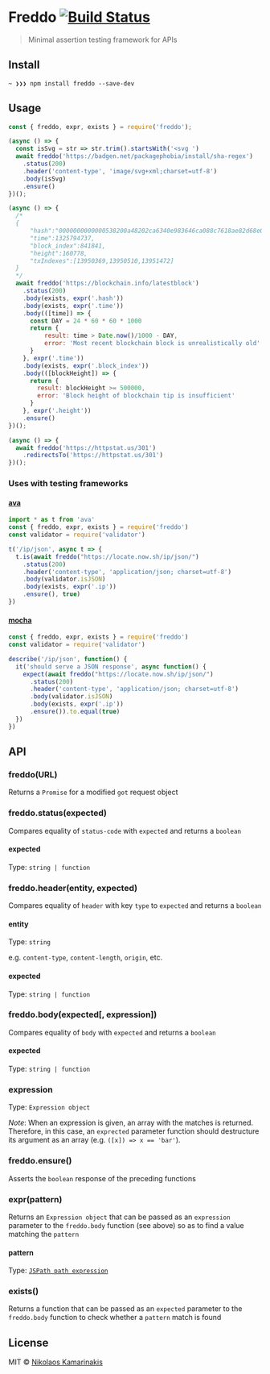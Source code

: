 # Freddo [![Build Status](https://travis-ci.org/k4m4/freddo.svg?branch=master)](https://travis-ci.org/k4m4/freddo)

> Minimal assertion testing framework for APIs

## Install

```
~ ❯❯❯ npm install freddo --save-dev
```

## Usage

```js
const { freddo, expr, exists } = require('freddo');

(async () => {
  const isSvg = str => str.trim().startsWith('<svg ')
  await freddo('https://badgen.net/packagephobia/install/sha-regex')
    .status(200)
    .header('content-type', 'image/svg+xml;charset=utf-8')
    .body(isSvg)
    .ensure()
})();

(async () => {
  /*
  {
      "hash":"0000000000000538200a48202ca6340e983646ca088c7618ae82d68e0c76ef5a",
      "time":1325794737,
      "block_index":841841,
      "height":160778,
      "txIndexes":[13950369,13950510,13951472]
  }
  */
  await freddo('https://blockchain.info/latestblock')
    .status(200)
    .body(exists, expr('.hash'))
    .body(exists, expr('.time'))
    .body(([time]) => {
      const DAY = 24 * 60 * 60 * 1000
      return {
          result: time > Date.now()/1000 - DAY,
          error: 'Most recent blockchain block is unrealistically old'
      }
    }, expr('.time'))
    .body(exists, expr('.block_index'))
    .body(([blockHeight]) => {
      return {
        result: blockHeight >= 500000,
        error: 'Block height of blockchain tip is insufficient'
      }
    }, expr('.height'))
    .ensure()
})();

(async () => {
  await freddo('https://httpstat.us/301')
    .redirectsTo('https://httpstat.us/301')
})();
```

### Uses with testing frameworks

#### [ava](https://github.com/avajs/ava)

```js
import * as t from 'ava'
const { freddo, expr, exists } = require('freddo')
const validator = require('validator')

t('/ip/json', async t => {
  t.is(await freddo("https://locate.now.sh/ip/json/")
    .status(200)
    .header('content-type', 'application/json; charset=utf-8')
    .body(validator.isJSON)
    .body(exists, expr('.ip'))
    .ensure(), true)
})
```

#### [mocha](https://github.com/mochajs/mocha)

```js
const { freddo, expr, exists } = require('freddo')
const validator = require('validator')

describe('/ip/json', function() {
  it('should serve a JSON response', async function() {
    expect(await freddo("https://locate.now.sh/ip/json/")
      .status(200)
      .header('content-type', 'application/json; charset=utf-8')
      .body(validator.isJSON)
      .body(exists, expr('.ip'))
      .ensure()).to.equal(true)
  })
})
```

## API

### freddo(URL)

Returns a `Promise` for a modified `got` request object

### freddo.status(expected)

Compares equality of `status-code` with `expected` and returns a `boolean`

#### expected

Type: `string | function`

### freddo.header(entity, expected)

Compares equality of `header` with key `type` to `expected` and returns a `boolean`

#### entity

Type: `string`

e.g. `content-type`, `content-length`, `origin`, etc.

#### expected

Type: `string | function`

### freddo.body(expected[, expression])

Compares equality of `body` with `expected` and returns a `boolean`

#### expected

Type: `string | function`

### expression

Type: `Expression object`

*Note*: When an expression is given, an array with the matches is returned. Therefore, in this case, an `exprected` parameter function should destructure its argument as an array (e.g. `([x]) => x == 'bar'`).

### freddo.ensure()

Asserts the `boolean` response of the preceding functions

### expr(pattern)

Returns an `Expression object` that can be passed as an `expression` parameter to the `freddo.body` function (see above) so as to find a value matching the `pattern`

#### pattern

Type: [`JSPath path expression`](https://github.com/dfilatov/jspath#documentation)

### exists()

Returns a function that can be passed as an `expected` parameter to the `freddo.body` function to check whether a `pattern` match is found

## License

MIT © [Nikolaos Kamarinakis](https://nikolaskama.me)